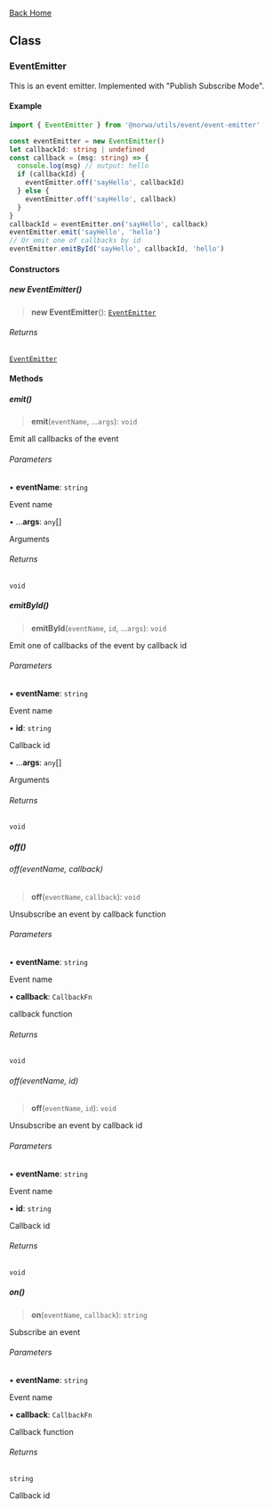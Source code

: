 [Back Home](/README.md)

## Class

### EventEmitter

This is an event emitter.
Implemented with "Publish Subscribe Mode".

#### Example

```ts
import { EventEmitter } from '@norwa/utils/event/event-emitter'

const eventEmitter = new EventEmitter()
let callbackId: string | undefined
const callback = (msg: string) => {
  console.log(msg) // output: hello
  if (callbackId) {
    eventEmitter.off('sayHello', callbackId)
  } else {
    eventEmitter.off('sayHello', callback)
  }
}
callbackId = eventEmitter.on('sayHello', callback)
eventEmitter.emit('sayHello', 'hello')
// Or emit one of callbacks by id
eventEmitter.emitById('sayHello', callbackId, 'hello')
```

#### Constructors

##### new EventEmitter()

> **new EventEmitter**(): [`EventEmitter`](README.md#eventemitter)

###### Returns

[`EventEmitter`](README.md#eventemitter)

#### Methods

##### emit()

> **emit**(`eventName`, ...`args`): `void`

Emit all callbacks of the event

###### Parameters

• **eventName**: `string`

Event name

• ...**args**: `any`[]

Arguments

###### Returns

`void`

##### emitById()

> **emitById**(`eventName`, `id`, ...`args`): `void`

Emit one of callbacks of the event by callback id

###### Parameters

• **eventName**: `string`

Event name

• **id**: `string`

Callback id

• ...**args**: `any`[]

Arguments

###### Returns

`void`

##### off()

###### off(eventName, callback)

> **off**(`eventName`, `callback`): `void`

Unsubscribe an event by callback function

###### Parameters

• **eventName**: `string`

Event name

• **callback**: `CallbackFn`

callback function

###### Returns

`void`

###### off(eventName, id)

> **off**(`eventName`, `id`): `void`

Unsubscribe an event by callback id

###### Parameters

• **eventName**: `string`

Event name

• **id**: `string`

Callback id

###### Returns

`void`

##### on()

> **on**(`eventName`, `callback`): `string`

Subscribe an event

###### Parameters

• **eventName**: `string`

Event name

• **callback**: `CallbackFn`

Callback function

###### Returns

`string`

Callback id
